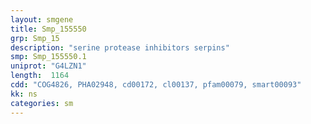 ```yaml
---
layout: smgene
title: Smp_155550
grp: Smp_15
description: "serine protease inhibitors serpins"
smp: Smp_155550.1
uniprot: "G4LZN1"
length:  1164
cdd: "COG4826, PHA02948, cd00172, cl00137, pfam00079, smart00093"
kk: ns
categories: sm
---
```

